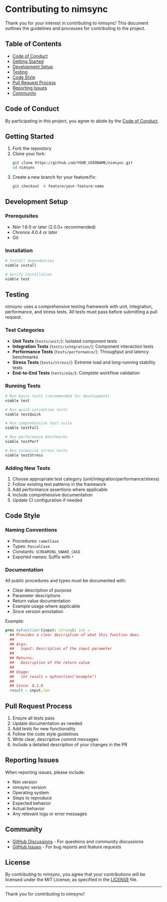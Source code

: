 # Contributing to nimsync

Thank you for your interest in contributing to nimsync! This document outlines the guidelines and processes for contributing to the project.

## Table of Contents

- [Code of Conduct](#code-of-conduct)
- [Getting Started](#getting-started)
- [Development Setup](#development-setup)
- [Testing](#testing)
- [Code Style](#code-style)
- [Pull Request Process](#pull-request-process)
- [Reporting Issues](#reporting-issues)
- [Community](#community)

## Code of Conduct

By participating in this project, you agree to abide by the [Code of Conduct](CODE_OF_CONDUCT.md).

## Getting Started

1. Fork the repository
2. Clone your fork:
   ```bash
   git clone https://github.com/YOUR_USERNAME/nimsync.git
   cd nimsync
   ```
3. Create a new branch for your feature/fix:
   ```bash
   git checkout -b feature/your-feature-name
   ```

## Development Setup

### Prerequisites

- Nim 1.6.0 or later (2.0.0+ recommended)
- Chronos 4.0.4 or later
- Git

### Installation

```bash
# Install dependencies
nimble install

# Verify installation
nimble test
```

## Testing

nimsync uses a comprehensive testing framework with unit, integration, performance, and stress tests. All tests must pass before submitting a pull request.

### Test Categories

- **Unit Tests** (`tests/unit/`): Isolated component tests
- **Integration Tests** (`tests/integration/`): Component interaction tests
- **Performance Tests** (`tests/performance/`): Throughput and latency benchmarks
- **Stress Tests** (`tests/stress/`): Extreme load and long-running stability tests
- **End-to-End Tests** (`tests/e2e/`): Complete workflow validation

### Running Tests

```bash
# Run basic tests (recommended for development)
nimble test

# Run quick validation tests
nimble testQuick

# Run comprehensive test suite
nimble testFull

# Run performance benchmarks
nimble testPerf

# Run intensive stress tests
nimble testStress
```

### Adding New Tests

1. Choose appropriate test category (unit/integration/performance/stress)
2. Follow existing test patterns in the framework
3. Add performance assertions where applicable
4. Include comprehensive documentation
5. Update CI configuration if needed

## Code Style

### Naming Conventions

- Procedures: `camelCase`
- Types: `PascalCase`
- Constants: `SCREAMING_SNAKE_CASE`
- Exported names: Suffix with `*`

### Documentation

All public procedures and types must be documented with:
- Clear description of purpose
- Parameter descriptions
- Return value documentation
- Example usage where applicable
- Since version annotation

Example:
```nim
proc myFunction*(input: string): int =
  ## Provides a clear description of what this function does.
  ##
  ## Args:
  ##   input: Description of the input parameter
  ##
  ## Returns:
  ##   Description of the return value
  ##
  ## Usage:
  ##   let result = myFunction("example")
  ##
  ## Since: 0.1.0
  result = input.len
```

## Pull Request Process

1. Ensure all tests pass
2. Update documentation as needed
3. Add tests for new functionality
4. Follow the code style guidelines
5. Write clear, descriptive commit messages
6. Include a detailed description of your changes in the PR

## Reporting Issues

When reporting issues, please include:

- Nim version
- nimsync version
- Operating system
- Steps to reproduce
- Expected behavior
- Actual behavior
- Any relevant logs or error messages

## Community

- [GitHub Discussions](https://github.com/codenimja/nimsync/discussions) - For questions and community discussions
- [GitHub Issues](https://github.com/codenimja/nimsync/issues) - For bug reports and feature requests

## License

By contributing to nimsync, you agree that your contributions will be licensed under the MIT License, as specified in the [LICENSE](LICENSE) file.

---

Thank you for contributing to nimsync!